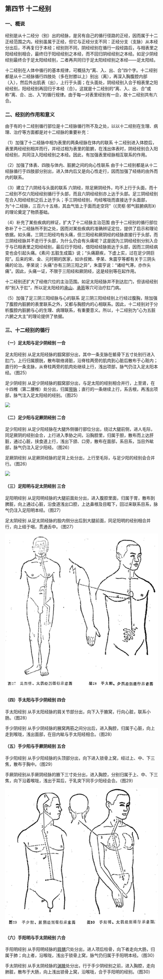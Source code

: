 ## 第四节  十二经别

### 一、概说

经别是从十二经分（别）出的经脉，是另有自己的循行径路的正经，因而属于十二正经范围之内。经别虽属于正经，但它与正经分支不同：正经分支（支脉）从本经分出后，不再复归于本经；经别则不同，阴经经别在循行一段经路后，与相表里之阳经经别相合，最终归于阳经经别之本经，而不回归阴经经别之本经。如足少阴经经别最终合于足太阳经经别，二者再共同归于足太阳经经别之本经——足太阳经。

十二经别在人体中循行的基本规律，可概括为“离、入、出、合”四个字。十二经别都是从十二经脉循行四肢处（多在肘膝以上）别出（离），再深入胸腹腔内部（入），然后外出肌表（出），上行于头面；在头面处，阴经经别入合于相表里之阳经经别，阳经经别再回归于本经（合）。这就是十二经别的“离、入、出、合”或称“离、合、出、入”的循行规律。由于每一对表里经别有一合，故十二经别共有六合。

### 二、经别的作用和意义

由于有的十二经别循行部位是十二经脉循行所不及之处，以以十二经别在生理、病理、治疗等方面都是对十二经脉的重要补充：

（1）加强了十二经脉中相为表里的两条经脉在体内的联系  十二经别进入体腔后，表里两经经别相并而行，并经过相为表里的脏腑，在浅出体表时，阴经经别合入阳经经别，共同注入阳经经别之本经。因此，有加强表里经脉相互联系的作用。

（2）加强了体表、四肢与体内、脏腑之间的向心性联系  由于十二经别都是从十二经脉循行于四肢部分别出，进入体内后又是向心性走行，因而加强了经络的由外而内的联系。

（3）建立了六阴经与头面的联系  六阴经，除足厥阴经外，均不上行于头面，而十二经别不仅六阳经经别循行于头部，而且六阴经经别亦上达于头部。足三阴经经别在合入阳经经别之后上达于头；手三阴经经别，均经喉咙而直接达于头面部，为“十二经脉，三百六十五络，其血气皆上于面而走空窍”（《灵枢·邪气脏腑病形》）的理论奠定了物质基础。

（4）补充了某些疾病的辨证，扩大了十二经脉主治范围  由于十二经别的循行部位弥补了十二经脉所不到之处，因而对某些疾病的准确辨证定位，提供了启示和理论依据。如头痛，三阴三阳经均有头痛，但三阳经和厥阴经的经脉直接行于头部，而三阴经经脉并不走行于头部，为什么仍会有头痛呢？这是因为三阴经经别分别入合于与已相表里之阳经经别，最后归于阳经，借阳经经脉抵达于头部，因而三阴经病变也会引起头痛。《素问·五脏生成篇》说；“头痛巅疾，下虚上实，过在足少阴巨阳”。后来的宋、金、元时期的医家，如许叔微、李杲、朱震亨等都有关于三阴头痛的论治。李杲说：头痛“亦有三阴三阳之异”，朱震亨说：“诸经气滞，亦作头痛”。因此，头痛一证，不限于三阳经和厥阴经，这是经别等在起作用。

十二经别还扩大了经络穴位的主治范围。如足太阳经脉并不到达肛门，但该经经别却“别入于肛”，所以足太阳经的[承山](https://www.gmzyjc.com/read/zjs/zjs3.1.7-8-0.0.1.3.57.md)、[承筋](https://www.gmzyjc.com/read/zjs/zjs3.1.7-8-0.0.1.3.56.md)等穴可治疗肛门病。

（5）加强了足三阴三阳经脉与心的联系  足三阴三阳经经别上行经过腹胸，除加强了腹腔内脏腑的表里联系之外，又都与胸腔内的心相联系。因此，十二经别对于分析腹腔内脏腑与心的生理、病理联系，有重要意义。所以，十二经别为“心为五脏六腑之大主”的理论提供了依据。

### 三、十二经别的循行

#### （一）足太阳与足少阴经别  一合

足太阳经别  从足太阳经脉的腘窝部分出，其中一条支脉在骶骨下五寸处别行进入肛门，上行归属膀胱，散布联络肾脏，沿脊柱两旁的肌肉到心脏后散布于心赃内；直行的一条支脉，从脊柱两旁的肌肉处继续上行，浅出项部，脉气仍注入足太阳本经。（图25）

足少阴经别  从足少阴经脉的腘窝部分出，与足太阳的经别相合并行，上至肾，在十四椎（第二腰椎）处分出，归属[带脉](https://www.gmzyjc.com/read/zjs/zjs3.1.9-12-0.0.3.3.26.md)；直行的一条继续上行，系舌根，再浅出项部，脉气注入足太阳经的经别。（图25）

![](img/3图25.png)

#### （二）足少阳与足厥阴经别  二合

足少阳经别  从足少阳经脉在大腿外侧循行部位分出，绕过大腿前侧，进人毛际，同足厥阴的经别会合，上行进入季胁之间，沿胸腔里，归属于胆，散布而上达肝脏，通过心脏，挟食道上行，浅出下颌、口旁，散布在面部，系目系，当目外眦部，脉气仍注入足少阳经。（图26）

足厥阴经别  从足厥阴经脉的足背上处分出，上行至毛际，与足少阳的经别会合并行。（图26）

![](img/3图26.png)

#### （三）足阳明与足太阴经别  三合

足阳明经别  从足阳明经脉的大腿前面处分出，进入腹腔里面，归属于胃，散布到脾脏，向上通过心脏，沿食道浅出口腔，上达鼻根及目眶下，回过来联系目系，脉气仍注入足阳明本经。（图27）

足太阴经别  从足太阴经脉的股内侧分出后到大腿前面，同足阳明的经别相合并行，向上结于咽，贯通舌中。（图27）

![](img/3图27、28.png)

#### （四）手太阳与手少阴经别  四合

手太阳经别  从手太阳经脉的肩关节部分出，向下入于腋窝，行向心脏，联系小肠。（图28）

手少阴经别  从手少阴经脉的腋窝两筋之间分出后，进入胸腔，归属于心脏，向上走到喉咙，浅出面部，在目内眦与手太阳经相合。（图28）

#### （五）手少阳与手厥阴经别  五合

手少阳经别  从手少阳经脉的头顶部分出，向下进入锁骨上窝，经过上、中、下三焦，散布于胸中。（图29）

手厥阴经别从手厥阴经脉的腋下三寸处分出，进入胸腔，分别归属于上、中、下三焦，向下沿着喉咙，浅出于耳后，于乳突下同手少阳经会合。（图29）

![](img/3图29、30.png)

#### （六）手阳明与手太阴经别  六合

手阳明经别  从手阳明经脉的[肩髃](https://www.gmzyjc.com/read/zjs/zjs3.1.1-3-0.1.2.3.15.md)穴处分出，进人项后柱骨，向下者走向大肠，归属于肺；向上者，沿喉咙，浅出于锁骨上窝，脉气仍归属于手阳明本经。（图30）

手太阴经别  从手太阴经脉的[渊腋](https://www.gmzyjc.com/read/zjs/zjs3.1.9-12-0.0.3.3.22.md)处分出，行于手少阴经别之前，进入胸腔，走向肺脏，散布于大肠，向上浅出锁骨上窝，沿喉咙，合于手阳明的经别。（图30）
